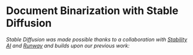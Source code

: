 # Document Binarization with Stable Diffusion 
*Stable Diffusion was made possible thanks to a collaboration with [Stability AI](https://stability.ai/) and [Runway](https://runwayml.com/) and builds upon our previous work:*



